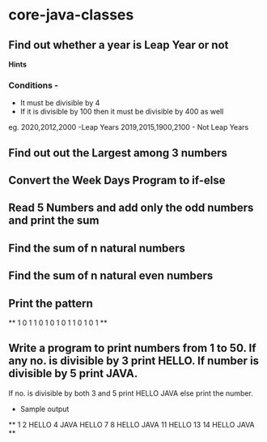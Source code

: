 # core-java-classes

## Find out whether a year is Leap Year or not
**Hints**
### Conditions -
* It must be divisible by 4
* If it is divisible by 100 then it must be divisible by 400 as well

eg. 2020,2012,2000 -Leap Years
    2019,2015,1900,2100 - Not Leap Years

## Find out out the Largest among 3 numbers

## Convert the Week Days Program to if-else

## Read 5 Numbers and add only the odd numbers and print the sum

## Find the sum of n natural numbers 

## Find the sum of n natural even numbers 

## Print the pattern

**
1
0 1
1 0 1
0 1 0 1
1 0 1 0 1
**

## Write a program to print numbers from 1 to 50. If any no. is divisible by 3 print HELLO. If number is divisible by 5 print JAVA.
If no. is divisible by both 3 and 5 print HELLO JAVA else print the number.

* Sample output

**
1
2
HELLO
4
JAVA
HELLO
7
8
HELLO
JAVA
11
HELLO
13
14
HELLO JAVA
**
